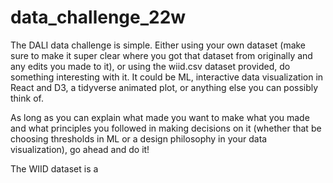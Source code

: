 # data_challenge_22w

The DALI data challenge is simple. Either using your own dataset (make sure to make it super clear where you got that dataset from originally and any edits you made to it), or using the wiid.csv dataset provided, do something interesting with it. It could be ML, interactive data visualization in React and D3, a tidyverse animated plot, or anything else you can possibly think of.

As long as you can explain what made you want to make what you made and what principles you followed in making decisions on it (whether that be choosing thresholds in ML or a design philosophy in your data visualization), go ahead and do it!


The WIID dataset is a 
